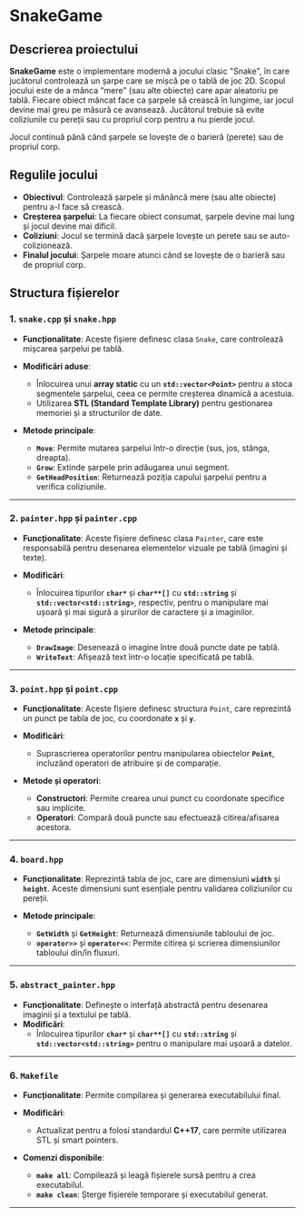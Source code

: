 # SnakeGame

## Descrierea proiectului

**SnakeGame** este o implementare modernă a jocului clasic "Snake", în care jucătorul controlează un șarpe care se mișcă pe o tablă de joc 2D. Scopul jocului este de a mânca "mere" (sau alte obiecte) care apar aleatoriu pe tablă. Fiecare obiect mâncat face ca șarpele să crească în lungime, iar jocul devine mai greu pe măsură ce avansează. Jucătorul trebuie să evite coliziunile cu pereții sau cu propriul corp pentru a nu pierde jocul.

Jocul continuă până când șarpele se lovește de o barieră (perete) sau de propriul corp.

## Regulile jocului

- **Obiectivul**: Controlează șarpele și mănâncă mere (sau alte obiecte) pentru a-l face să crească.
- **Creșterea șarpelui**: La fiecare obiect consumat, șarpele devine mai lung și jocul devine mai dificil.
- **Coliziuni**: Jocul se termină dacă șarpele lovește un perete sau se auto-colizionează.
- **Finalul jocului**: Șarpele moare atunci când se lovește de o barieră sau de propriul corp.

## Structura fișierelor

### 1. `snake.cpp` și `snake.hpp`

- **Funcționalitate**: Aceste fișiere definesc clasa `Snake`, care controlează mișcarea șarpelui pe tablă.
- **Modificări aduse**:
  - Înlocuirea unui **array static** cu un **`std::vector<Point>`** pentru a stoca segmentele șarpelui, ceea ce permite creșterea dinamică a acestuia.
  - Utilizarea **STL (Standard Template Library)** pentru gestionarea memoriei și a structurilor de date.
  
- **Metode principale**:
  - **`Move`**: Permite mutarea șarpelui într-o direcție (sus, jos, stânga, dreapta).
  - **`Grow`**: Extinde șarpele prin adăugarea unui segment.
  - **`GetHeadPosition`**: Returnează poziția capului șarpelui pentru a verifica coliziunile.

---

### 2. `painter.hpp` și `painter.cpp`

- **Funcționalitate**: Aceste fișiere definesc clasa `Painter`, care este responsabilă pentru desenarea elementelor vizuale pe tablă (imagini și texte).
- **Modificări**:
  - Înlocuirea tipurilor **`char*`** și **`char**[]`** cu **`std::string`** și **`std::vector<std::string>`**, respectiv, pentru o manipulare mai ușoară și mai sigură a șirurilor de caractere și a imaginilor.
  
- **Metode principale**:
  - **`DrawImage`**: Desenează o imagine între două puncte date pe tablă.
  - **`WriteText`**: Afișează text într-o locație specificată pe tablă.

---

### 3. `point.hpp` și `point.cpp`

- **Funcționalitate**: Aceste fișiere definesc structura `Point`, care reprezintă un punct pe tabla de joc, cu coordonate **`x`** și **`y`**.
  
- **Modificări**:
  - Suprascrierea operatorilor pentru manipularea obiectelor **`Point`**, incluzând operatori de atribuire și de comparație.
  
- **Metode și operatori**:
  - **Constructori**: Permite crearea unui punct cu coordonate specifice sau implicite.
  - **Operatori**: Compară două puncte sau efectuează citirea/afisarea acestora.

---

### 4. `board.hpp`

- **Funcționalitate**: Reprezintă tabla de joc, care are dimensiuni **`width`** și **`height`**. Aceste dimensiuni sunt esențiale pentru validarea coliziunilor cu pereții.
  
- **Metode principale**:
  - **`GetWidth`** și **`GetHeight`**: Returnează dimensiunile tabloului de joc.
  - **`operator>>`** și **`operator<<`**: Permite citirea și scrierea dimensiunilor tabloului din/în fluxuri.

---

### 5. `abstract_painter.hpp`

- **Funcționalitate**: Definește o interfață abstractă pentru desenarea imaginii și a textului pe tablă.
- **Modificări**:
  - Înlocuirea tipurilor **`char*`** și **`char**[]`** cu **`std::string`** și **`std::vector<std::string>`** pentru o manipulare mai ușoară a datelor.

---

### 6. `Makefile`

- **Funcționalitate**: Permite compilarea și generarea executabilului final.
- **Modificări**:
  - Actualizat pentru a folosi standardul **C++17**, care permite utilizarea STL și smart pointers.
  
- **Comenzi disponibile**:
  - **`make all`**: Compilează și leagă fișierele sursă pentru a crea executabilul.
  - **`make clean`**: Șterge fișierele temporare și executabilul generat.

---
